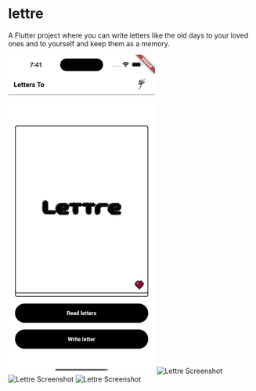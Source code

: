 # lettre

A Flutter project where you can write letters like the old days to your loved ones and to yourself and keep them as a memory. 

<img src="pictures/Lettre.png" alt="Lettre Screenshot" width="300">

<img src="pictures/Lettre1.png" alt="Lettre Screenshot" width="300">
<img src="pictures/Lettre2.png" alt="Lettre Screenshot" width="300">
<img src="pictures/Lettre3.png" alt="Lettre Screenshot" width="300">
